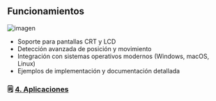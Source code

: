 ## Funcionamientos

![imagen](https://github.com/user-attachments/assets/075af577-9372-4241-9376-963e4fa7ca9c)


- Soporte para pantallas CRT y LCD
- Detección avanzada de posición y movimiento
- Integración con sistemas operativos modernos (Windows, macOS, Linux)
- Ejemplos de implementación y documentación detallada


### 🗒️ [4. Aplicaciones](aplicaciones.md)
